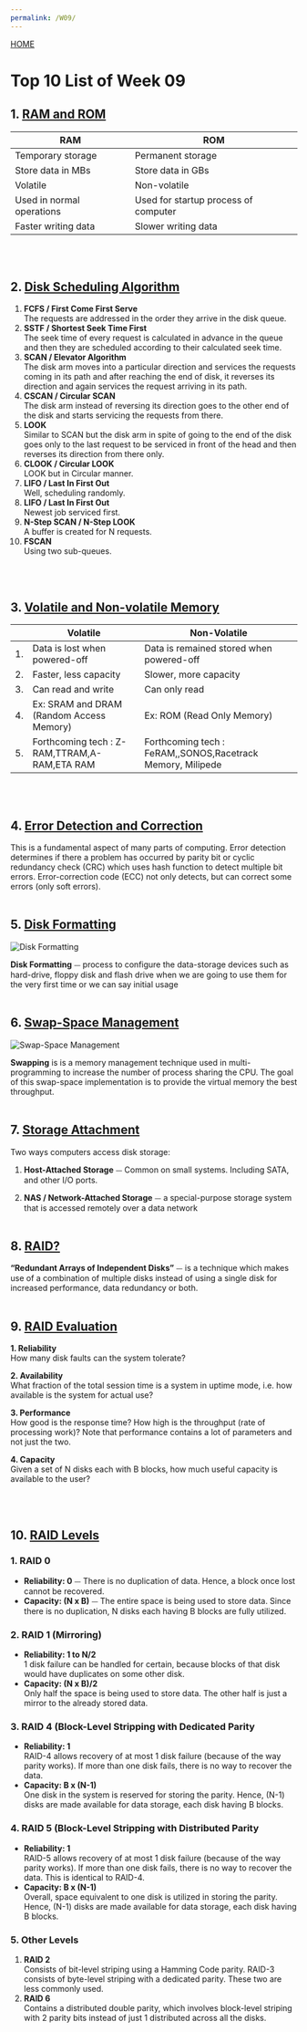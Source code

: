 ```yaml
---
permalink: /W09/
---
```


[HOME](../)

# Top 10 List of Week 09

## 1. [RAM and ROM](https://www.geeksforgeeks.org/random-access-memory-ram-and-read-only-memory-rom/?ref=lbp)
| RAM 	| ROM 	|
|-	|-	|
| Temporary storage 	| Permanent storage 	|
| Store data in MBs 	| Store data in GBs 	|
| Volatile 	| Non-volatile 	|
| Used in normal operations 	| Used for startup process of computer 	|
| Faster writing data 	| Slower writing data 	|
<br><br>  

## 2. [Disk Scheduling Algorithm](https://www.geeksforgeeks.org/disk-scheduling-algorithms/)
1. **FCFS / First Come First Serve**   
The requests are addressed in the order they arrive in the disk queue.
2. **SSTF / Shortest Seek Time First**  
The seek time of every request is calculated in advance in the queue and then they are scheduled according to their calculated seek time. 
3. **SCAN / Elevator Algorithm**  
The disk arm moves into a particular direction and services the requests coming in its path and after reaching the end of disk, it reverses its direction and again services the request arriving in its path.
4. **CSCAN / Circular SCAN**  
The disk arm instead of reversing its direction goes to the other end of the disk and starts servicing the requests from there.
5. **LOOK**  
Similar to SCAN but the disk arm in spite of going to the end of the disk goes only to the last request to be serviced in front of the head and then reverses its direction from there only.
6. **CLOOK / Circular LOOK**  
LOOK but in Circular manner.
7. **LIFO / Last In First Out**  
Well, scheduling randomly.
8. **LIFO / Last In First Out**  
Newest job serviced first.
9. **N-Step SCAN / N-Step LOOK**  
A buffer is created for N requests. 
10. **FSCAN**  
Using two sub-queues.

<br><br>  


## 3. [Volatile and Non-volatile Memory](https://www.geeksforgeeks.org/difference-between-volatile-memory-and-non-volatile-memory/)  
|    | Volatile                                     | Non-Volatile                                               |
|----|----------------------------------------------|------------------------------------------------------------|
| 1. | Data is lost when powered-off                | Data is remained stored when powered-off                   |
| 2. | Faster, less capacity                        | Slower, more capacity                                      |
| 3. | Can read and write                           | Can only read                                              |
| 4. | Ex: SRAM and DRAM (Random Access Memory)     | Ex: ROM (Read Only Memory)                                 |
| 5. | Forthcoming tech : Z-RAM,TTRAM,A-RAM,ETA RAM | Forthcoming tech : FeRAM,,SONOS,Racetrack Memory, Milipede |

<br><br>


## 4. [Error Detection and Correction](https://www.tutorialspoint.com/computer_logical_organization/error_codes.htm)  
This is a fundamental aspect of many parts of computing. Error detection determines if there a problem has occurred by parity bit or cyclic redundancy check (CRC) which uses hash function to detect multiple bit errors. Error-correction code (ECC) not only detects, but can correct some errors (only soft errors).
<br><br> 


## 5. [Disk Formatting](https://www.geeksforgeeks.org/disk-formatting/)  
![Disk Formatting](https://media.geeksforgeeks.org/wp-content/uploads/20200516215034/1406-4.png)  

**Disk Formatting** ⏤  process to configure the data-storage devices such as hard-drive, floppy disk and flash drive when we are going to use them for the very first time or we can say initial usage
<br><br> 


## 6. [Swap-Space Management](https://www.studytonight.com/operating-system/process-synchronization#)  
![Swap-Space Management](https://media.geeksforgeeks.org/wp-content/uploads/20200525125013/3164-1.png)  

**Swapping** is is a memory management technique used in multi-programming to increase the number of process sharing the CPU. The goal of this swap-space implementation is to provide the virtual memory the best throughput.
<br><br>

## 7. [Storage Attachment](https://padakuu.com/article/108-disk-attachment)  
Two ways computers access disk storage:

1. **Host-Attached Storage** ⏤ Common on small systems. Including SATA, and other I/O ports.  

2. **NAS / Network-Attached Storage**  ⏤ a special-purpose storage system that is accessed remotely over a data network
<br><br>


## 8. [RAID?](https://www.geeksforgeeks.org/raid-redundant-arrays-of-independent-disks/)  
**“Redundant Arrays of Independent Disks”** ⏤ is a technique which makes use of a combination of multiple disks instead of using a single disk for increased performance, data redundancy or both.
<br><br>


## 9. [RAID Evaluation](https://www.geeksforgeeks.org/raid-redundant-arrays-of-independent-disks/)  

**1. Reliability**  
How many disk faults can the system tolerate?  

**2. Availability**  
What fraction of the total session time is a system in uptime mode, i.e. how available is the system for actual use?

**3. Performance**  
How good is the response time? How high is the throughput (rate of processing work)? Note that performance contains a lot of parameters and not just the two.

**4. Capacity**  
Given a set of N disks each with B blocks, how much useful capacity is available to the user?

<br><br>  


## 10. [RAID Levels](https://www.geeksforgeeks.org/raid-redundant-arrays-of-independent-disks/)  

### **1. RAID 0**  
- **Reliability: 0** ⏤ There is no duplication of data. Hence, a block once lost cannot be recovered.
- **Capacity: (N x B)** ⏤ The entire space is being used to store data. Since there is no duplication, N disks each having B blocks are fully utilized.

### **2. RAID 1 (Mirroring)**  
- **Reliability: 1 to N/2**  
1 disk failure can be handled for certain, because blocks of that disk would have duplicates on some other disk.
- **Capacity: (N x B)/2**  
Only half the space is being used to store data. The other half is just a mirror to the already stored data.

### **3. RAID 4 (Block-Level Stripping with Dedicated Parity**  
- **Reliability: 1**  
RAID-4 allows recovery of at most 1 disk failure (because of the way parity works). If more than one disk fails, there is no way to recover the data.
- **Capacity: B x (N-1)**  
One disk in the system is reserved for storing the parity. Hence, (N-1) disks are made available for data storage, each disk having B blocks.

### **4. RAID 5 (Block-Level Stripping with Distributed Parity**  
- **Reliability: 1**  
RAID-5 allows recovery of at most 1 disk failure (because of the way parity works). If more than one disk fails, there is no way to recover the data. This is identical to RAID-4.
- **Capacity: B x (N-1)**  
Overall, space equivalent to one disk is utilized in storing the parity. Hence, (N-1) disks are made available for data storage, each disk having B blocks.

### **5. Other Levels**
1. **RAID 2**  
Consists of bit-level striping using a Hamming Code parity. RAID-3 consists of byte-level striping with a dedicated parity. These two are less commonly used.
2. **RAID 6**  
Contains a distributed double parity, which involves block-level striping with 2 parity bits instead of just 1 distributed across all the disks.

